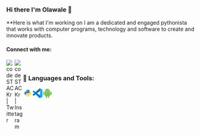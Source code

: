 ### Hi there I'm Olawale 👋
**Here is what I'm working on
I am a dedicated and engaged pythonista that works with computer programs, technology and software to create and innovate products.

<!--
**Kashibrown/Kashibrown** is a ✨ _special_ ✨ repository because its `README.md` (this file) appears on your GitHub profile.

Here are some ideas to get you started:

- 🔭 I’m currently working on software development using python mostly for the backend.
- 🌱 I’m currently learning HTML, CSS, JAVASCRIPT, PYTHON libraries.
- 👯 I’m looking to collaborate with teams of software developers.
- 🤔 I’m looking for help with building more projects with python.
- 💬 Ask me about anything
- 📫 How to reach me: kashibrwn@gmail.com
- 😄 Pronouns: he/him
- ⚡ Fun fact: I am adventurous
-->

#### Connect with me:

[<img align="left" alt="codeSTACKr | Twitter" width="22px" src="https://cdn.jsdelivr.net/npm/simple-icons@v3/icons/twitter.svg" />][twitter]
[<img align="left" alt="codeSTACKr | Instagram" width="22px" src="https://cdn.jsdelivr.net/npm/simple-icons@v3/icons/instagram.svg" />][instagram]


<br />

### 🧰 Languages and Tools:
<img align="left" alt="Python" width="26px" src="https://raw.githubusercontent.com/github/explore/e94815998e4e0713912fed477a1f346ec04c3da2/topics/python/python.png" />
<img align="left" alt="Visual Studio Code" width="26px" src="https://raw.githubusercontent.com/github/explore/80688e429a7d4ef2fca1e82350fe8e3517d3494d/topics/visual-studio-code/visual-studio-code.png" />
<img align="left" alt="Android" width="26px" src="https://raw.githubusercontent.com/github/explore/80688e429a7d4ef2fca1e82350fe8e3517d3494d/topics/android/android.png" />



[twitter]: https://twitter.com/kashibrwn/
[instagram]: http://Instagram.com/kashibrwn_
